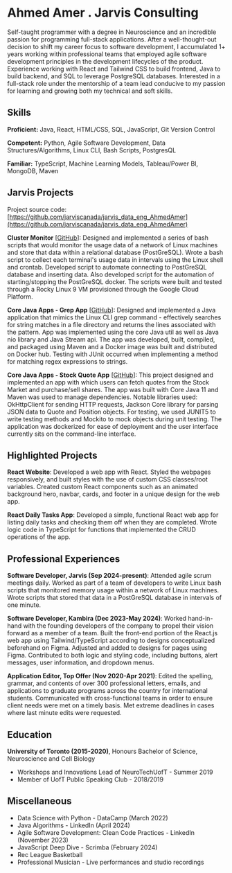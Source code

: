 # Ahmed Amer . Jarvis Consulting

Self-taught programmer with a degree in Neuroscience and an incredible passion for programming full-stack applications. After a well-thought-out decision to shift my career focus to software development, I accumulated 1+ years working within professional teams that employed agile software development principles in the development lifecycles of the product. Experience working with React and Tailwind CSS to build frontend, Java to build backend, and SQL to leverage PostgreSQL databases. Interested in a full-stack role under the mentorship of a team lead conducive to my passion for learning and growing both my technical and soft skills.

## Skills

**Proficient:** Java, React, HTML/CSS, SQL, JavaScript, Git Version Control

**Competent:** Python, Agile Software Development, Data Structures/Algorithms, Linux CLI, Bash Scripts, PostgresQL

**Familiar:** TypeScript, Machine Learning Models, Tableau/Power BI, MongoDB, Maven

## Jarvis Projects

Project source code: [https://github.com/jarviscanada/jarvis_data_eng_AhmedAmer](https://github.com/jarviscanada/jarvis_data_eng_AhmedAmer)


**Cluster Monitor** [[GitHub](https://github.com/jarviscanada/jarvis_data_eng_AhmedAmer/tree/master/linux_sql)]: Designed and implemented a series of bash scripts that would monitor the usage data of a network of Linux machines and store that data within a relational database (PostGreSQL). Wrote a bash script to collect each terminal's usage data in intervals using the Linux shell and crontab. Developed script to automate connecting to PostGreSQL database and inserting data. Also developed script for the automation of starting/stopping the PostGreSQL docker. The scripts were built and tested through a Rocky Linux 9 VM provisioned through the Google Cloud Platform.

**Core Java Apps - Grep App** [[GitHub](https://github.com/jarviscanada/jarvis_data_eng_AhmedAmer/tree/master/core_java/grep)]: Designed and implemented a Java application that mimics the Linux CLI grep command - effectively searches for string matches in a file directory and returns the lines associated with the pattern. App was implemented using the core Java util as well as Java nio library and Java Stream api. The app was developed, built, compiled, and packaged using Maven and a Docker image was built and distributed on Docker hub. Testing with JUnit occurred when implementing a method for matching regex expressions to strings.

**Core Java Apps - Stock Quote App** [[GitHub](https://github.com/jarviscanada/jarvis_data_eng_AhmedAmer/tree/master/core_java/jdbc)]: This project designed and implemented an app with which users can fetch quotes from the Stock Market and purchase/sell shares. The app was built with Core Java 11 and Maven was used to manage dependencies. Notable libraries used: OkHttpClient for sending HTTP requests, Jackson Core library for parsing JSON data to Quote and Position objects. For testing, we used JUNIT5 to write testing methods and Mockito to mock objects during unit testing. The application was dockerized for ease of deployment and the user interface currently sits on the command-line interface.


## Highlighted Projects
**React Website**: Developed a web app with React. Styled the webpages responsively, and built styles with the use of custom CSS classes/root variables. Created custom React components such as an animated background hero, navbar, cards, and footer in a unique design for the web app.

**React Daily Tasks App**: Developed a simple, functional React web app for listing daily tasks and checking them off when they are completed. Wrote logic code in TypeScript for functions that implemented the CRUD operations of the app.


## Professional Experiences

**Software Developer, Jarvis (Sep 2024-present)**: Attended agile scrum meetings daily. Worked as part of a team of developers to write Linux bash scripts that monitored memory usage within a network of Linux machines. Wrote scripts that stored that data in a PostGreSQL database in intervals of one minute.

**Software Developer, Kambira (Dec 2023-May 2024)**: Worked hand-in-hand with the founding developers of the company to propel their vision forward as a member of a team. Built the front-end portion of the React.js web app using Tailwind/TypeScript according to designs conceptualized beforehand on Figma. Adjusted and added to designs for pages using Figma. Contributed to both logic and styling code, including buttons, alert messages, user information, and dropdown menus.

**Application Editor, Top Offer (Nov 2020-Apr 2021)**: Edited the spelling, grammar, and contents of over 300 professional letters, emails, and applications to graduate programs across the country for international students. Communicated with cross-functional teams in order to ensure client needs were met on a timely basis. Met extreme deadlines in cases where last minute edits were requested.


## Education
**University of Toronto (2015-2020)**, Honours Bachelor of Science, Neuroscience and Cell Biology
- Workshops and Innovations Lead of NeuroTechUofT - Summer 2019
- Member of UofT Public Speaking Club - 2018/2019


## Miscellaneous
- Data Science with Python - DataCamp (March 2022)
- Java Algorithms - LinkedIn (April 2024)
- Agile Software Development: Clean Code Practices - LinkedIn (November 2023)
- JavaScript Deep Dive - Scrimba (February 2024)
- Rec League Basketball
- Professional Musician - Live performances and studio recordings